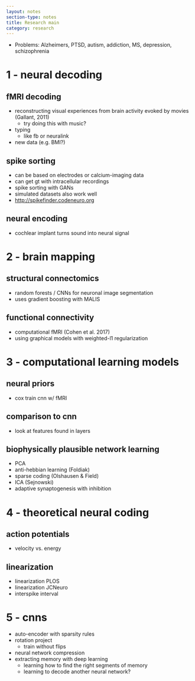 ```yaml
---
layout: notes
section-type: notes
title: Research main
category: research
---
```

- Problems: Alzheimers, PTSD, autism, addiction, MS, depression, schizophrenia

# 1 - neural decoding
## fMRI decoding
- reconstructing visual experiences from brain activity evoked by movies (Gallant, 2011)
	- try doing this with music?
- typing
	- like fb or neuralink
- new data (e.g. BMI?)

## spike sorting
- can be based on electrodes or calcium-imaging data
- can get gt with intracellular recordings
- spike sorting with GANs
- simulated datasets also work well
- http://spikefinder.codeneuro.org

## neural encoding
- cochlear implant turns sound into neural signal
	
# 2 - brain mapping
## structural connectomics
- random forests / CNNs for neuronal image segmentation
- uses gradient boosting with MALIS

## functional connectivity
- computational fMRI (Cohen et al. 2017)
- using graphical models with weighted-l1 regularization

# 3 - computational learning models
## neural priors
- cox train cnn w/ fMRI

## comparison to cnn
- look at features found in layers

## biophysically plausible network learning
- PCA
- anti-hebbian learning (Foldiak)
- sparse coding (Olshausen & Field)
- ICA (Sejnowski)
- adaptive synaptogenesis with inhibition

# 4 - theoretical neural coding
## action potentials
- velocity vs. energy

## linearization
- linearization PLOS
- linearization JCNeuro
- interspike interval

# 5 - cnns
- auto-encoder with sparsity rules
- rotation project
	- train without flips
- neural network compression
- extracting memory with deep learning
	- learning how to find the right segments of memory
	- learning to decode another neural network?